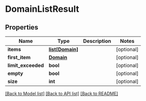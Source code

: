# DomainListResult

## Properties
Name | Type | Description | Notes
------------ | ------------- | ------------- | -------------
**items** | [**list[Domain]**](Domain.md) |  | [optional] 
**first_item** | [**Domain**](Domain.md) |  | [optional] 
**limit_exceeded** | **bool** |  | [optional] 
**empty** | **bool** |  | [optional] 
**size** | **int** |  | [optional] 

[[Back to Model list]](../README.md#documentation-for-models) [[Back to API list]](../README.md#documentation-for-api-endpoints) [[Back to README]](../README.md)


